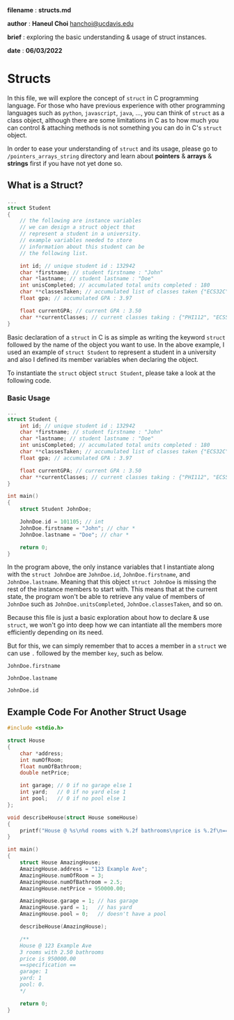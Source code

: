 **filename** : **structs.md**

**author** : **Haneul Choi** [hanchoi@ucdavis.edu](hanchoi@ucdavis.edu)

**brief** : exploring the basic understanding & usage of struct instances.

**date** : **06/03/2022**

# Structs

In this file, we will explore the concept of `struct` in C programming language. For those who have previous experience with other programming languages such as `python`, `javascript`, `java`, ..., you can think of `struct` as a class object, although there are some limitations in C as to how much you can control & attaching methods is not something you can do in C's `struct` object.

In order to ease your understanding of `struct` and its usage, please go to `/pointers_arrays_string` directory and learn about **pointers** & **arrays** & **strings** first if you have not yet done so.

## What is a Struct?

```c
...
struct Student
{
    // the following are instance variables
    // we can design a struct object that
    // represent a student in a university.
    // example variables needed to store
    // information about this student can be
    // the following list.

    int id; // unique student id : 132942
    char *firstname; // student firstname : "John"
    char *lastname; // student lastname : "Doe"
    int unisCompleted; // accumulated total units completed : 180
    char **classesTaken; // accumulated list of classes taken {"ECS32C", "MAT167", ...}
    float gpa; // accumulated GPA : 3.97

    float currentGPA; // current GPA : 3.50
    char **currentClasses; // current classes taking : {"PHI112", "ECS50", ...}
}
```

Basic declaration of a `struct` in C is as simple as writing the keyword `struct` followed by the name of the object you want to use. In the above example, I used an example of `struct Student` to represent a student in a university and also I defined its member variables when declaring the object.

To instantiate the `struct` object `struct Student`, please take a look at the following code.

### Basic Usage

```c
...
struct Student {
    int id; // unique student id : 132942
    char *firstname; // student firstname : "John"
    char *lastname; // student lastname : "Doe"
    int unisCompleted; // accumulated total units completed : 180
    char **classesTaken; // accumulated list of classes taken {"ECS32C", "MAT167", ...}
    float gpa; // accumulated GPA : 3.97

    float currentGPA; // current GPA : 3.50
    char **currentClasses; // current classes taking : {"PHI112", "ECS50", ...}
}

int main()
{
    struct Student JohnDoe;

    JohnDoe.id = 101105; // int
    JohnDoe.firstname = "John"; // char *
    JohnDoe.lastname = "Doe"; // char *

    return 0;
}
```

In the program above, the only instance variables that I instantiate along with the `struct JohnDoe` are `JohnDoe.id`, `JohnDoe.firstname`, and `JohnDoe.lastname`. Meaning that this object `struct JohnDoe` is missing the rest of the instance members to start with. This means that at the current state, the program won't be able to retrieve any value of members of `JohnDoe` such as `JohnDoe.unitsCompleted`, `JohnDoe.classesTaken`, and so on.

Because this file is just a basic exploration about how to declare & use `struct`, we won't go into deep how we can intantiate all the members more efficiently depending on its need.

But for this, we can simply remember that to acces a member in a `struct` we can use `.` followed by the member `key`, such as below.

`JohnDoe.firstname`

`JohnDoe.lastname`

`JohnDoe.id`

## Example Code For Another Struct Usage

```c
#include <stdio.h>

struct House
{
    char *address;
    int numOfRoom;
    float numOfBathroom;
    double netPrice;

    int garage; // 0 if no garage else 1
    int yard;   // 0 if no yard else 1
    int pool;   // 0 if no pool else 1
};

void describeHouse(struct House someHouse)
{
    printf("House @ %s\n%d rooms with %.2f bathrooms\nprice is %.2f\n==specification ==\ngarage: %d\nyard: %d\npool: %d.\n", someHouse.address, someHouse.numOfRoom, someHouse.numOfBathroom, someHouse.netPrice, someHouse.garage, someHouse.yard, someHouse.pool);
}

int main()
{
    struct House AmazingHouse;
    AmazingHouse.address = "123 Example Ave";
    AmazingHouse.numOfRoom = 3;
    AmazingHouse.numOfBathroom = 2.5;
    AmazingHouse.netPrice = 950000.00;

    AmazingHouse.garage = 1; // has garage
    AmazingHouse.yard = 1;   // has yard
    AmazingHouse.pool = 0;   // doesn't have a pool

    describeHouse(AmazingHouse);

    /**
    House @ 123 Example Ave
    3 rooms with 2.50 bathrooms
    price is 950000.00
    ==specification ==
    garage: 1
    yard: 1
    pool: 0.
    */

    return 0;
}
```
